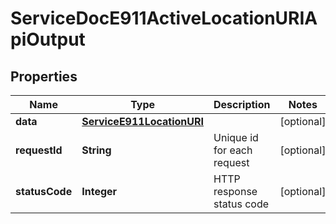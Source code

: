 

# ServiceDocE911ActiveLocationURIApiOutput

## Properties

Name | Type | Description | Notes
------------ | ------------- | ------------- | -------------
**data** | [**ServiceE911LocationURI**](ServiceE911LocationURI.md) |  |  [optional]
**requestId** | **String** | Unique id for each request |  [optional]
**statusCode** | **Integer** | HTTP response status code |  [optional]




